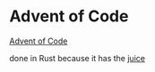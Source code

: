 # Advent of Code

[Advent of Code](https://adventofcode.com/)

done in Rust because it has the [juice](https://www.youtube.com/watch?v=5GrMJTU2mIA)
